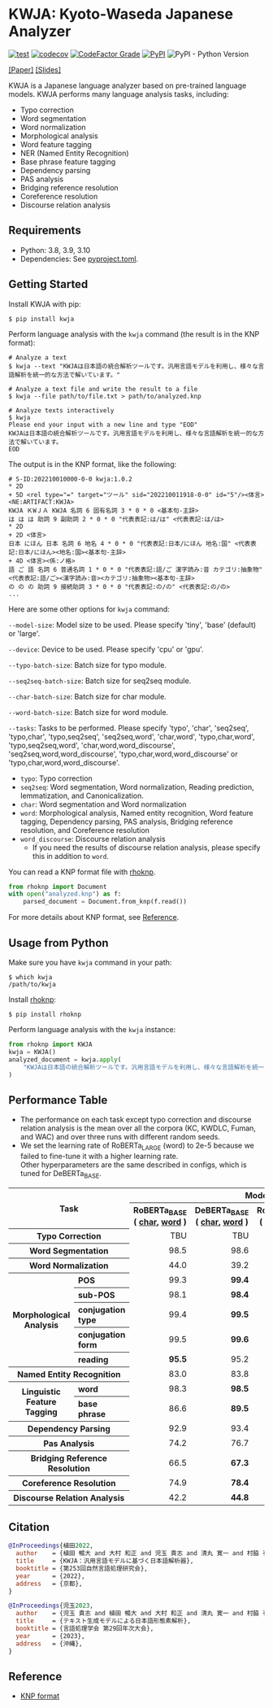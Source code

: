 # KWJA: Kyoto-Waseda Japanese Analyzer

[![test](https://github.com/ku-nlp/kwja/actions/workflows/test.yml/badge.svg)](https://github.com/ku-nlp/kwja/actions/workflows/test.yml)
[![codecov](https://codecov.io/gh/ku-nlp/kwja/branch/main/graph/badge.svg?token=A9FWWPLITO)](https://codecov.io/gh/ku-nlp/kwja)
[![CodeFactor Grade](https://img.shields.io/codefactor/grade/github/ku-nlp/kwja)](https://www.codefactor.io/repository/github/ku-nlp/kwja)
[![PyPI](https://img.shields.io/pypi/v/kwja)](https://pypi.org/project/kwja/)
![PyPI - Python Version](https://img.shields.io/pypi/pyversions/kwja)

[[Paper]](https://ipsj.ixsq.nii.ac.jp/ej/?action=pages_view_main&active_action=repository_view_main_item_detail&item_id=220232&item_no=1&page_id=13&block_id=8)
[[Slides]](https://speakerdeck.com/nobug/kyoto-waseda-japanese-analyzer)

KWJA is a Japanese language analyzer based on pre-trained language models.
KWJA performs many language analysis tasks, including:
- Typo correction
- Word segmentation
- Word normalization
- Morphological analysis
- Word feature tagging
- NER (Named Entity Recognition)
- Base phrase feature tagging
- Dependency parsing
- PAS analysis
- Bridging reference resolution
- Coreference resolution
- Discourse relation analysis

## Requirements

- Python: 3.8, 3.9, 3.10
- Dependencies: See [pyproject.toml](./pyproject.toml).

## Getting Started

Install KWJA with pip:

```shell
$ pip install kwja
```

Perform language analysis with the `kwja` command (the result is in the KNP format):

```shell
# Analyze a text
$ kwja --text "KWJAは日本語の統合解析ツールです。汎用言語モデルを利用し、様々な言語解析を統一的な方法で解いています。"

# Analyze a text file and write the result to a file
$ kwja --file path/to/file.txt > path/to/analyzed.knp

# Analyze texts interactively
$ kwja
Please end your input with a new line and type "EOD"
KWJAは日本語の統合解析ツールです。汎用言語モデルを利用し、様々な言語解析を統一的な方法で解いています。
EOD
```

The output is in the KNP format, like the following:

```
# S-ID:202210010000-0-0 kwja:1.0.2
* 2D
+ 5D <rel type="=" target="ツール" sid="202210011918-0-0" id="5"/><体言><NE:ARTIFACT:KWJA>
KWJA ＫWＪＡ KWJA 名詞 6 固有名詞 3 * 0 * 0 <基本句-主辞>
は は は 助詞 9 副助詞 2 * 0 * 0 "代表表記:は/は" <代表表記:は/は>
* 2D
+ 2D <体言>
日本 にほん 日本 名詞 6 地名 4 * 0 * 0 "代表表記:日本/にほん 地名:国" <代表表記:日本/にほん><地名:国><基本句-主辞>
+ 4D <体言><係:ノ格>
語 ご 語 名詞 6 普通名詞 1 * 0 * 0 "代表表記:語/ご 漢字読み:音 カテゴリ:抽象物" <代表表記:語/ご><漢字読み:音><カテゴリ:抽象物><基本句-主辞>
の の の 助詞 9 接続助詞 3 * 0 * 0 "代表表記:の/の" <代表表記:の/の>
...
```

Here are some other options for `kwja` command:

`--model-size`: Model size to be used. Please specify 'tiny', 'base' (default) or 'large'.

`--device`: Device to be used. Please specify 'cpu' or 'gpu'.

`--typo-batch-size`: Batch size for typo module.

`--seq2seq-batch-size`: Batch size for seq2seq module.

`--char-batch-size`: Batch size for char module.

`--word-batch-size`: Batch size for word module.

`--tasks`: Tasks to be performed. Please specify 'typo', 'char', 'seq2seq', 'typo,char', 'typo,seq2seq', 'seq2seq,word', 'char,word', 'typo,char,word',  'typo,seq2seq,word', 'char,word,word_discourse', 'seq2seq,word,word_discourse', 'typo,char,word,word_discourse' or 'typo,char,word,word_discourse'.
  - `typo`: Typo correction
  - `seq2seq`: Word segmentation, Word normalization, Reading prediction, lemmatization, and Canonicalization.
  - `char`: Word segmentation and Word normalization
  - `word`: Morphological analysis, Named entity recognition, Word feature tagging, Dependency parsing, PAS analysis, Bridging reference resolution, and Coreference resolution
  - `word_discourse`: Discourse relation analysis
    - If you need the results of discourse relation analysis, please specify this in addition to `word`.

You can read a KNP format file with [rhoknp](https://github.com/ku-nlp/rhoknp).

```python
from rhoknp import Document
with open("analyzed.knp") as f:
    parsed_document = Document.from_knp(f.read())
```

For more details about KNP format, see [Reference](#reference).

## Usage from Python

Make sure you have `kwja` command in your path:

```shell
$ which kwja
/path/to/kwja
```

Install [rhoknp](https://github.com/ku-nlp/rhoknp):

```shell
$ pip install rhoknp
```

Perform language analysis with the `kwja` instance:

```python
from rhoknp import KWJA
kwja = KWJA()
analyzed_document = kwja.apply(
    "KWJAは日本語の統合解析ツールです。汎用言語モデルを利用し、様々な言語解析を統一的な方法で解いています。"
)
```

## Performance Table

- The performance on each task except typo correction and discourse relation analysis is the mean over all the corpora (KC, KWDLC, Fuman, and WAC) and over three runs with different random seeds.
- We set the learning rate of RoBERTa<sub>LARGE</sub> (word) to 2e-5 because we failed to fine-tune it with a higher learning rate.  
  Other hyperparameters are the same described in configs, which is tuned for DeBERTa<sub>BASE</sub>.

<table>
  <tr>
    <th rowspan="2" colspan="2">Task</th>
    <th colspan="4">Model</th>
  </tr>
  <tr>
    <th>
        RoBERTa<sub>BASE</sub><br>
        (
            <a href="https://huggingface.co/ku-nlp/roberta-base-japanese-char-wwm">char</a>,
            <a href="https://huggingface.co/nlp-waseda/roberta-base-japanese">word</a>
        )
    </th>
    <th>
        DeBERTa<sub>BASE</sub><br>
        (
            <a href="https://huggingface.co/ku-nlp/deberta-v2-base-japanese-char-wwm">char</a>,
            <a href="https://huggingface.co/ku-nlp/deberta-v2-base-japanese">word</a>
        )
    </th>
    <th>
        RoBERTa<sub>LARGE</sub><br>
        (
            <a href="https://huggingface.co/ku-nlp/roberta-large-japanese-char-wwm">char</a>,
            <a href="https://huggingface.co/nlp-waseda/roberta-large-japanese-seq512">word</a>
        )
    </th>
    <th>
        DeBERTa<sub>LARGE</sub><br>
        (
            <a href="https://huggingface.co/ku-nlp/deberta-v2-large-japanese-char-wwm">char</a>,
            <a href="https://huggingface.co/ku-nlp/deberta-v2-large-japanese">word</a>
        )
    </th>
  </tr>
  <tr style="text-align: right">
    <th colspan="2" style="text-align: center">Typo Correction</th>
    <td>TBU</td>
    <td>TBU</td>
    <td>TBU</td>
    <td>TBU</td>
  </tr>
  <tr style="text-align: right">
    <th colspan="2" style="text-align: center">Word Segmentation</th>
    <td>98.5</td>
    <td>98.6</td>
    <td>98.7</td>
    <td style="font-weight: bold">98.9/td>
  </tr>
  <tr style="text-align: right">
    <th colspan="2" style="text-align: center">Word Normalization</th>
    <td>44.0</td>
    <td>39.2</td>
    <td>39.8</td>
    <td>46.0</td>
  </tr>
  <tr style="text-align: right">
    <th rowspan="5" style="text-align: center">Morphological<br>Analysis</th>
    <th style="text-align: left">POS</th>
    <td>99.3</td>
    <td style="font-weight: bold">99.4</td>
    <td>99.3</td>
    <td style="font-weight: bold">99.4</td>
  </tr>
  <tr style="text-align: right">
    <th style="text-align: left">sub-POS</th>
    <td>98.1</td>
    <td style="font-weight: bold">98.4</td>
    <td>98.2</td>
    <td style="font-weight: bold">98.4</td>
  </tr>
  <tr style="text-align: right">
    <th style="text-align: left">conjugation type</th>
    <td>99.4</td>
    <td style="font-weight: bold">99.5</td>
    <td>99.2</td>
    <td>99.4</td>
  </tr>
  <tr style="text-align: right">
    <th style="text-align: left">conjugation form</th>
    <td>99.5</td>
    <td style="font-weight: bold">99.6</td>
    <td>99.4</td>
    <td style="font-weight: bold">99.6</td>
  </tr>
  <tr style="text-align: right">
    <th style="text-align: left">reading</th>
    <td style="font-weight: bold">95.5</td>
    <td>95.2</td>
    <td>90.8</td>
    <td>95.1</td>
  </tr>
  <tr style="text-align: right">
    <th colspan="2" style="text-align: center">Named Entity Recognition</th>
    <td>83.0</td>
    <td>83.8</td>
    <td>82.1</td>
    <td style="font-weight: bold">84.6</td>
  </tr>
  <tr style="text-align: right">
    <th rowspan="2" style="text-align: center">Linguistic<br>Feature<br>Tagging</th>
    <th style="text-align: left">word</th>
    <td>98.3</td>
    <td style="font-weight: bold">98.5</td>
    <td style="font-weight: bold">98.5</td>
    <td>98.4</td>
  </tr>
  <tr style="text-align: right">
    <th style="text-align: left">base phrase</th>
    <td>86.6</td>
    <td style="font-weight: bold">89.5</td>
    <td>86.4</td>
    <td>89.3</td>
  </tr>
  <tr style="text-align: right">
    <th colspan="2" style="text-align: center">Dependency Parsing</th>
    <td>92.9</td>
    <td>93.4</td>
    <td style="font-weight: bold">93.8</td>
    <td>93.3</td>
  </tr>
  <tr style="text-align: right">
    <th colspan="2" style="text-align: center">Pas Analysis</th>
    <td>74.2</td>
    <td>76.7</td>
    <td>75.3</td>
    <td style="font-weight: bold">76.9</td>
  </tr>
  <tr style="text-align: right">
    <th colspan="2" style="text-align: center">Bridging Reference Resolution</th>
    <td>66.5</td>
    <td style="font-weight: bold">67.3</td>
    <td>65.2</td>
    <td>67.0</td>
  </tr>
  <tr style="text-align: right">
    <th colspan="2" style="text-align: center">Coreference Resolution</th>
    <td>74.9</td>
    <td style="font-weight: bold">78.4</td>
    <td>75.9</td>
    <td>78.0</td>
  </tr>
  <tr style="text-align: right">
    <th colspan="2" style="text-align: center">Discourse Relation Analysis</th>
    <td>42.2</td>
    <td style="font-weight: bold">44.8</td>
    <td>41.3</td>
    <td>41.0</td>
  </tr>
</table>

## Citation

```bibtex
@InProceedings{植田2022,
  author    = {植田 暢大 and 大村 和正 and 児玉 貴志 and 清丸 寛一 and 村脇 有吾 and 河原 大輔 and 黒橋 禎夫},
  title     = {KWJA：汎用言語モデルに基づく日本語解析器},
  booktitle = {第253回自然言語処理研究会},
  year      = {2022},
  address   = {京都},
}
```

```bibtex
@InProceedings{児玉2023,
  author    = {児玉 貴志 and 植田 暢大 and 大村 和正 and 清丸 寛一 and 村脇 有吾 and 河原 大輔 and 黒橋 禎夫},
  title     = {テキスト生成モデルによる日本語形態素解析},
  booktitle = {言語処理学会 第29回年次大会},
  year      = {2023},
  address   = {沖縄},
}
```

## Reference

- [KNP format](http://cr.fvcrc.i.nagoya-u.ac.jp/~sasano/knp/format.html)
